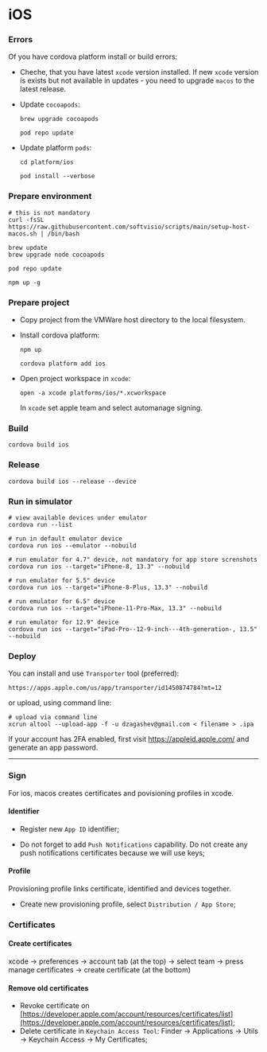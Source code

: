 # iOS

### Errors

Of you have cordova platform install or build errors:

-   Cheche, that you have latest `xcode` version installed. If new `xcode` version is exists but not available in updates - you need to upgrade `macos` to the latest release.

-   Update `cocoapods`:

    ```shell
    brew upgrade cocoapods

    pod repo update
    ```

-   Update platform `pods`:

    ```shell
    cd platform/ios

    pod install --verbose
    ```

### Prepare environment

```shell
# this is not mandatory
curl -fsSL https://raw.githubusercontent.com/softvisio/scripts/main/setup-host-macos.sh | /bin/bash

brew update
brew upgrade node cocoapods

pod repo update

npm up -g
```

### Prepare project

-   Copy project from the VMWare host directory to the local filesystem.

-   Install cordova platform:

    ```shell
    npm up

    cordova platform add ios
    ```

-   Open project workspace in `xcode`:

    ```shell
    open -a xcode platforms/ios/*.xcworkspace
    ```

    In `xcode` set apple team and select automanage signing.

### Build

```shell
cordova build ios
```

### Release

```shell
cordova build ios --release --device
```

### Run in simulator

```shell
# view available devices under emulator
cordova run --list

# run in default emulator device
cordova run ios --emulator --nobuild

# run emulator for 4.7" device, not mandatory for app store screnshots
cordova run ios --target="iPhone-8, 13.3" --nobuild

# run emulator for 5.5" device
cordova run ios --target="iPhone-8-Plus, 13.3" --nobuild

# run emulator for 6.5" device
cordova run ios --target="iPhone-11-Pro-Max, 13.3" --nobuild

# run emulator for 12.9" device
cordova run ios --target="iPad-Pro--12-9-inch---4th-generation-, 13.5" --nobuild
```

### Deploy

You can install and use `Transporter` tool (preferred):

```text
https://apps.apple.com/us/app/transporter/id1450874784?mt=12
```

or upload, using command line:

```shell
# upload via command line
xcrun altool --upload-app -f -u dzagashev@gmail.com < filename > .ipa
```

If your account has 2FA enabled, first visit https://appleid.apple.com/ and generate an app password.

---

### Sign

For ios, macos creates certificates and povisioning profiles in xcode.

#### Identifier

-   Register new `App ID` identifier;

-   Do not forget to add `Push Notifications` capability. Do not create any push notifications certificates because we will use keys;

#### Profile

Provisioning profile links certificate, identified and devices together.

-   Create new provisioning profile, select `Distribution / App Store`;

### Certificates

#### Create certificates

xcode -> preferences -> account tab (at the top) -> select team -> press manage certificates -> create certificate (at the bottom)

#### Remove old certificates

-   Revoke certificate on [https://developer.apple.com/account/resources/certificates/list](https://developer.apple.com/account/resources/certificates/list);
-   Delete certificate in `Keychain Access Tool`: Finder -> Applications -> Utils -> Keychain Access -> My Certificates;
